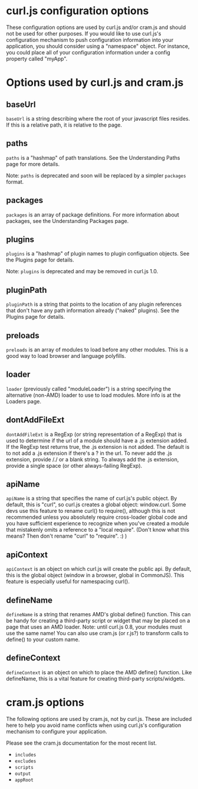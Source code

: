 curl.js configuration options
===

These configuration options are used by curl.js and/or cram.js and should not
be used for other purposes.  If you would like to use curl.js's configuration
mechanism to push configuration information into your application, you should
consider using a "namespace" object.  For instance, you could place all of
your configuration information under a config property called "myApp".

Options used by curl.js and cram.js
===

baseUrl
---

`baseUrl` is a string describing where the root of your javascript files resides.
If this is a relative path, it is relative to the page.

paths
---

`paths` is a "hashmap" of path translations. See the Understanding Paths page for
more details.

Note: `paths` is deprecated and soon will be replaced by a simpler `packages`
format.

packages
---

`packages` is an array of package definitions. For more information about
packages, see the Understanding Packages page.

plugins
---

`plugins` is a "hashmap" of plugin names to plugin configuation objects. See the
Plugins page for details.

Note: `plugins` is deprecated and may be removed in curl.js 1.0.

pluginPath
---

`pluginPath` is a string that points to the location of any plugin references
that don't have any path information already ("naked" plugins). See the Plugins
page for details.

preloads
---

`preloads` is an array of modules to load before any other modules. This is
a good way to load browser and language polyfills.

loader
---

`loader` (previously called "moduleLoader") is a string specifying the
alternative (non-AMD) loader to use to load modules. More info is at the
Loaders page.

dontAddFileExt
---

`dontAddFileExt` is a RegExp (or string representation of a RegExp) that is
used to determine if the url of a module should have a .js extension added. If
the RegExp test returns true, the .js extension is not added. The default is to
not add a .js extension if there's a ? in the url. To never add the .js
extension, provide /./ or a blank string. To always add the .js extension,
provide a single space (or other always-failing RegExp).

apiName
---

`apiName` is a string that specifies the name of curl.js's public object. By
default, this is "curl", so curl.js creates a global object: window.curl. Some
devs use this feature to rename curl() to require(), although this is not
recommended unless you absolutely require cross-loader global code and you
have sufficient experience to recognize when you've created a module that
mistakenly omits a reference to a "local require".  (Don't know what this
means?  Then don't rename "curl" to "require". :) )

apiContext
---

`apiContext` is an object on which curl.js will create the public api. By
default, this is the global object (window in a browser, global in CommonJS).
This feature is especially useful for namespacing curl().

defineName
---

`defineName` is a string that renames AMD's global define() function. This can
be handy for creating a third-party script or widget that may be placed on a
page that uses an AMD loader. Note: until curl.js 0.8, your modules must use the
same name! You can also use cram.js (or r.js?) to transform calls to define()
to your custom name.

defineContext
---

`defineContext` is an object on which to place the AMD define() function. Like
defineName, this is a vital feature for creating third-party scripts/widgets.

cram.js options
===

The following options are used by cram.js, not by curl.js.  These are included
here to help you avoid name conflicts when using curl.js's configuration
mechanism to configure your application.

Please see the cram.js documentation for the most recent list.

* `includes`
* `excludes`
* `scripts`
* `output`
* `appRoot`
